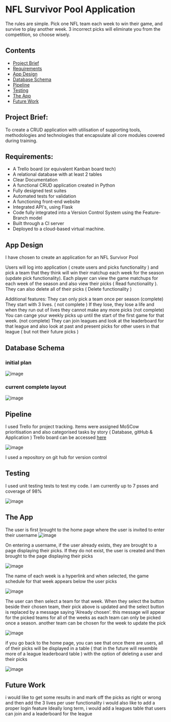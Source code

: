 # NFL Survivor Pool Application
The rules are simple. Pick one NFL team each week to win their game, and survive to play another week. 3 incorrect picks will eliminate you from the competition, so choose wisely.

## Contents
* [Project Brief](#Project-Brief)
* [Requirements](#Requirements)
* [App Design](#App-Design)
* [Database Schema](#Database-Schema)
* [Pipeline](#Pipeline)
* [Testing](#Testing)
* [The App](#The-App)
* [Future Work](#Future-Work)


## Project Brief: 
To create a CRUD application with utilisation of supporting tools,
methodologies and technologies that encapsulate all core modules
covered during training. 

## Requirements:
* A Trello board (or equivalent Kanban board tech) 
* A relational database with at least 2 tables
* Clear Documentation
* A functional CRUD application created in Python
* Fully designed test suites
* Automated tests for validation
* A functioning front-end website
* Integrated API's, using Flask
* Code fully integrated into a Version Control System using the Feature-Branch model
* Built through a CI server 
* Deployed to a cloud-based virtual machine.

## App Design

I have chosen to create an application for an NFL Survivor Pool

Users will log into application ( create users and picks functionality ) and pick a team that they think will win their matchup each week for the season (update pick functionality). Each player can view the game matchups for each week of the season and also view their picks ( Read functionality ). They can also delete all of their picks ( Delete functionality )

Additional features:
They can only pick a team once per season (complete)
They start with 3 lives. ( not complete )
If they lose, they lose a life and when they run out of lives they cannot make any more picks (not complete)
You can cange your weekly picks up until the start of the first game for that week. (not complete)
They can join leagues and look at the leaderboard for that league and also look at past and present picks for other users in that league ( but not their future picks ) 

## Database Schema
### initial plan

![image](https://user-images.githubusercontent.com/116156199/201987265-57b8e63b-b673-446b-8754-a580c9a15822.png)

### current complete layout 

![image](https://user-images.githubusercontent.com/116156199/202020798-8e19ea0c-2680-478e-85dc-aec8ce8e5987.png)

## Pipeline

I used Trello for project tracking. Items were assigned MoSCow prioritisation and also categorised tasks by story ( Database, gitHub & Application )
Trello board can be accessed [here](https://trello.com/b/V4WOjJ9p/nflsurvivorpool)

![image](https://user-images.githubusercontent.com/116156199/202021926-b93a7d72-8c39-42bf-ad95-50a252814ca1.png)

I used a repository on git hub for version control

## Testing

I used unit testing tests to test my code. I am currently up to 7 psses and coverage of 98%

![image](https://user-images.githubusercontent.com/116156199/202136241-03e1e079-6c5c-4802-b90c-b89c7fdc3248.png)


## The App

The user is first brought to the home page where the user is invited to enter their username
![image](https://user-images.githubusercontent.com/116156199/202028110-3f2a77ef-ae78-43c7-9c46-46a139177881.png)

On entering a username, if the user already exists, they are brought to a page displaying their picks. If they do not exist, the user is created and then brought to the page displaying their picks

![image](https://user-images.githubusercontent.com/116156199/202028469-69f5cb3d-ae96-4277-8238-663ec9a4f48b.png)

The name of each week is a hyperlink and when selected, the game schedule for that week appears below the user picks

![image](https://user-images.githubusercontent.com/116156199/202028629-736ea702-37cf-49a8-b70f-b72538102a54.png)

The user can then select a team for that week. When they select the button beside their chosen team, their pick above is updated and the select button is replaced by a message saying 'Already chosen'. this message will appear for the picked teams for all of the weeks as each team can only be picked once a season. another team can be chosen for the week to update the pick

![image](https://user-images.githubusercontent.com/116156199/202029045-afd80018-cd0f-4370-9695-2bcefb7f05c6.png)

if you go back to the home page, you can see that once there are users, all of their picks will be displayed in a table ( that in the future will resemble more of a league leaderboard table ) with the option of deleting a user and their picks

![image](https://user-images.githubusercontent.com/116156199/202029436-0008928c-15b7-46cb-a306-5f9b3c95c335.png)

## Future Work

i would like to get some results in and mark off the picks as right or wrong and then add the 3 lives per user functionality
i would also like to add a proper login feature
Ideally long term, i would add a leagues table that users can join and a leaderboard for the league











